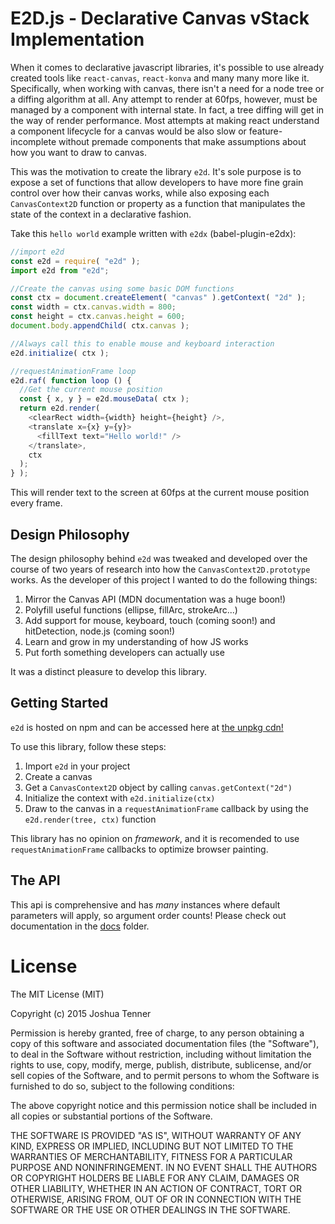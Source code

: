 # E2D.js - Declarative Canvas vStack Implementation

When it comes to declarative javascript libraries, it's possible to use already created tools like `react-canvas`, `react-konva` and many many more like it. Specifically, when working with canvas, there isn't a need for a node tree or a diffing algorithm at all. Any attempt to render at 60fps, however, must be managed by a component with internal state. In fact, a tree diffing will get in the way of render performance. Most attempts at making react understand a component lifecycle for a canvas would be also slow or feature-incomplete without premade components that make assumptions about how you want to draw to canvas.

This was the motivation to create the library `e2d`. It's sole purpose is to expose a set of functions that allow developers to have more fine grain control over how their canvas works, while also exposing each `CanvasContext2D` function or property as a function that manipulates the state of the context in a declarative fashion.

Take this `hello world` example written with `e2dx` (babel-plugin-e2dx):

```javascript
//import e2d
const e2d = require( "e2d" );
import e2d from "e2d";

//Create the canvas using some basic DOM functions
const ctx = document.createElement( "canvas" ).getContext( "2d" );
const width = ctx.canvas.width = 800;
const height = ctx.canvas.height = 600;
document.body.appendChild( ctx.canvas );

//Always call this to enable mouse and keyboard interaction
e2d.initialize( ctx );

//requestAnimationFrame loop
e2d.raf( function loop () {
  //Get the current mouse position
  const { x, y } = e2d.mouseData( ctx );
  return e2d.render(
    <clearRect width={width} height={height} />,
    <translate x={x} y={y}>
      <fillText text="Hello world!" />
    </translate>,
    ctx
  );
} );
```

This will render text to the screen at 60fps at the current mouse position every frame.

## Design Philosophy

The design philosophy behind `e2d` was tweaked and developed over the course of two years of research into how the `CanvasContext2D.prototype` works. As the developer of this project I wanted to do the following things:

1. Mirror the Canvas API (MDN documentation was a huge boon!)
2. Polyfill useful functions (ellipse, fillArc, strokeArc...)
3. Add support for mouse, keyboard, touch (coming soon!) and hitDetection, node.js (coming soon!)
4. Learn and grow in my understanding of how JS works
5. Put forth something developers can actually use

It was a distinct pleasure to develop this library.

## Getting Started

`e2d` is hosted on npm and can be accessed here at [the unpkg cdn!](https://unpkg.com/e2d)

To use this library, follow these steps:

1. Import `e2d` in your project
2. Create a canvas
3. Get a `CanvasContext2D` object by calling `canvas.getContext("2d")`
4. Initialize the context with `e2d.initialize(ctx)`
5. Draw to the canvas in a `requestAnimationFrame` callback by using the `e2d.render(tree, ctx)` function

This library has no opinion on *framework*, and it is recomended to use `requestAnimationFrame` callbacks to optimize browser painting.

## The API

This api is comprehensive and has *many* instances where default parameters will apply, so argument order counts! Please check out documentation in the [docs](https://github.com/e2d/e2d/blob/master/docs/readme.md) folder.


# License

The MIT License (MIT)

Copyright (c) 2015 Joshua Tenner

Permission is hereby granted, free of charge, to any person obtaining a copy
of this software and associated documentation files (the "Software"), to deal
in the Software without restriction, including without limitation the rights
to use, copy, modify, merge, publish, distribute, sublicense, and/or sell
copies of the Software, and to permit persons to whom the Software is
furnished to do so, subject to the following conditions:

The above copyright notice and this permission notice shall be included in
all copies or substantial portions of the Software.

THE SOFTWARE IS PROVIDED "AS IS", WITHOUT WARRANTY OF ANY KIND, EXPRESS OR
IMPLIED, INCLUDING BUT NOT LIMITED TO THE WARRANTIES OF MERCHANTABILITY,
FITNESS FOR A PARTICULAR PURPOSE AND NONINFRINGEMENT. IN NO EVENT SHALL THE
AUTHORS OR COPYRIGHT HOLDERS BE LIABLE FOR ANY CLAIM, DAMAGES OR OTHER
LIABILITY, WHETHER IN AN ACTION OF CONTRACT, TORT OR OTHERWISE, ARISING FROM,
OUT OF OR IN CONNECTION WITH THE SOFTWARE OR THE USE OR OTHER DEALINGS IN
THE SOFTWARE.
